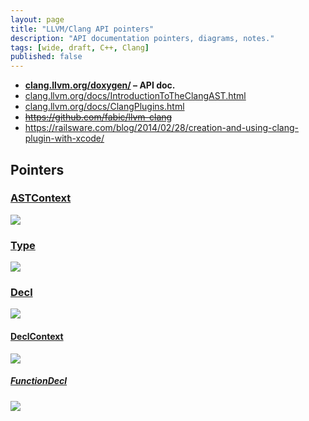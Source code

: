 ```yaml
---
layout: page
title: "LLVM/Clang API pointers"
description: "API documentation pointers, diagrams, notes."
tags: [wide, draft, C++, Clang]
published: false
---
```


* __[clang.llvm.org/doxygen/](http://clang.llvm.org/doxygen/index.html)
  &ndash; API doc.__
* [clang.llvm.org/docs/IntroductionToTheClangAST.html](https://clang.llvm.org/docs/IntroductionToTheClangAST.html)
* [clang.llvm.org/docs/ClangPlugins.html](https://clang.llvm.org/docs/ClangPlugins.html)
* ~~<https://github.com/fabic/llvm-clang>~~
* <https://railsware.com/blog/2014/02/28/creation-and-using-clang-plugin-with-xcode/>

## Pointers

### [ASTContext](http://clang.llvm.org/doxygen/classclang_1_1ASTContext.html)

  <img src="http://clang.llvm.org/doxygen/classclang_1_1ASTContext__coll__graph.png" />

### [Type](http://clang.llvm.org/doxygen/classclang_1_1Type.html)

  <img src="http://clang.llvm.org/doxygen/classclang_1_1Type__inherit__graph.png" />

### [Decl](http://clang.llvm.org/doxygen/classclang_1_1Decl.html)

  <img src="http://clang.llvm.org/doxygen/classclang_1_1Decl__inherit__graph.png" />

#### [DeclContext](http://clang.llvm.org/doxygen/classclang_1_1DeclContext.html)

  <img src="http://clang.llvm.org/doxygen/classclang_1_1DeclContext__inherit__graph.png" />

##### [FunctionDecl](http://clang.llvm.org/doxygen/classclang_1_1FunctionDecl.html)

  <img src="http://clang.llvm.org/doxygen/classclang_1_1FunctionDecl__inherit__graph.png" />

